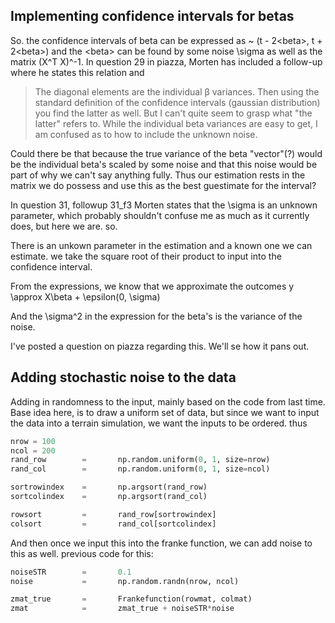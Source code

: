 Implementing confidence intervals for betas
-------------------------------------------
So. the confidence intervals of beta can be expressed
as ~ (t - 2\<beta\>, t + 2\<beta\>)
and the \<beta\> can be found by some noise \sigma as well as
the matrix (X^T X)^-1. In question 29 in piazza, Morten has 
included a follow-up where he states this relation and 
> The diagonal elements are the individual β variances. 
> Then using the standard definition of the confidence 
> intervals (gaussian distribution) you find the latter as well. 
But I can't quite seem to grasp what "the latter" refers to. 
While the individual beta variances are easy to get, I am confused as
to how to include the unknown noise. 

Could there be that because the true variance of the beta "vector"(?) 
would be the individual beta's scaled by some noise and that this noise would
be part of why we can't say anything fully. Thus our estimation rests in the 
matrix we do possess and use this as the best guestimate for the interval? 

In question 31, followup 31\_f3 Morten states that the \sigma is an unknown 
parameter, which probably shouldn't confuse me as much as it currently does, 
but here we are. so. 

There is an unkown parameter in the estimation and a known one we can estimate.
we take the square root of their product to input into the confidence interval. 

From the expressions, we know that we approximate the outcomes 
y \approx X\beta + \epsilon(0, \sigma)

And the \sigma^2 in the expression for the beta's is the variance of the noise.

I've posted a question on piazza regarding this. We'll se how it pans out. 


Adding stochastic noise to the data
-----------------------------------
Adding in randomness to the input, mainly based on the code from last time. 
Base idea here, is to draw a uniform set of data, but since we want to 
input the data into a terrain simulation, we want the inputs to be ordered.
thus
```python
nrow = 100
ncol = 200
rand_row        =       np.random.uniform(0, 1, size=nrow)
rand_col        =       np.random.uniform(0, 1, size=ncol)

sortrowindex    =       np.argsort(rand_row)
sortcolindex    =       np.argsort(rand_col)

rowsort         =       rand_row[sortrowindex]
colsort         =       rand_col[sortcolindex]
```
And then once we input this into the franke function, we can add noise to 
this as well. previous code for this:
```python
noiseSTR        =       0.1
noise           =       np.random.randn(nrow, ncol)

zmat_true       =       Frankefunction(rowmat, colmat)
zmat            =       zmat_true + noiseSTR*noise
```
